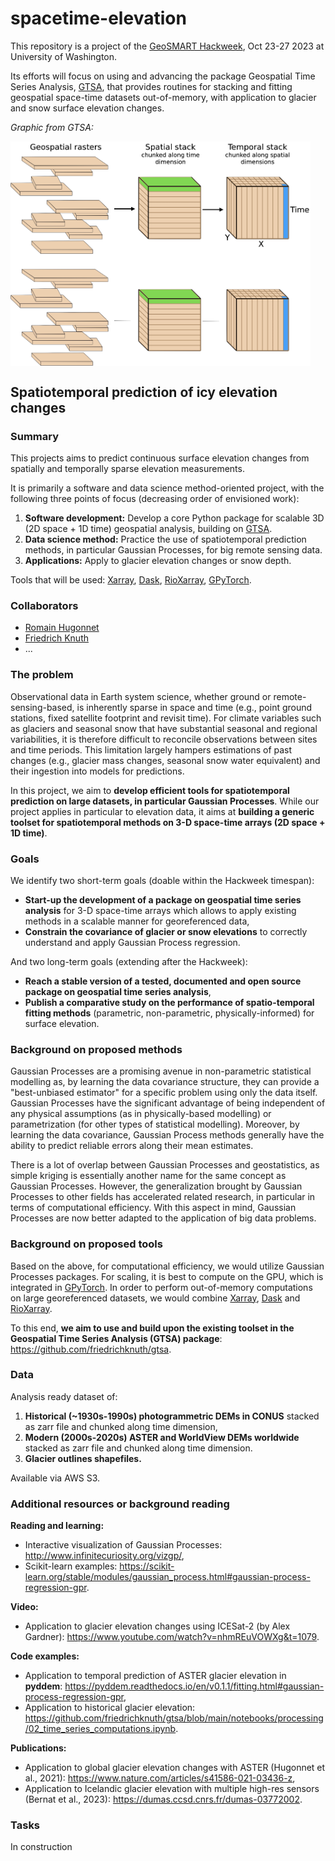 # spacetime-elevation

This repository is a project of the [GeoSMART Hackweek](https://github.com/geo-smart), Oct 23-27 2023 at University of Washington.

Its efforts will focus on using and advancing the package Geospatial Time Series Analysis, [GTSA](https://github.com/friedrichknuth/gtsa), that provides routines for stacking and fitting geospatial space-time datasets out-of-memory, with application to glacier and snow surface elevation changes.

*Graphic from GTSA:*

<img src="https://github.com/friedrichknuth/gtsa-data/blob/main/img/stacking-light.png?raw=true#gh-light-mode-only" align="center" width="480px">
<img src="https://github.com/friedrichknuth/gtsa-data/blob/main/img/stacking-dark.png?raw=true#gh-dark-mode-only" align="center" width="480px">

## Spatiotemporal prediction of icy elevation changes

### Summary

This projects aims to predict continuous surface elevation changes from spatially and temporally sparse elevation measurements.

It is primarily a software and data science method-oriented project, with the following three points of focus (decreasing order of envisioned work):
1. **Software development:** Develop a core Python package for scalable 3D (2D space + 1D time) geospatial analysis, building on [GTSA](https://github.com/friedrichknuth/gtsa).
2. **Data science method:** Practice the use of spatiotemporal prediction methods, in particular Gaussian Processes, for big remote sensing data.
3. **Applications:** Apply to glacier elevation changes or snow depth.

Tools that will be used: [Xarray](https://xarray.dev/), [Dask](https://docs.dask.org/en/stable/), [RioXarray](https://corteva.github.io/rioxarray/html/index.html), [GPyTorch](https://gpytorch.ai/).

### Collaborators

* [Romain Hugonnet](https://github.com/rhugonnet)
* [Friedrich Knuth](https://github.com/friedrichknuth)
* ...

### The problem

Observational data in Earth system science, whether ground or remote-sensing-based, is inherently sparse in space and time (e.g., point ground stations, fixed satellite footprint and revisit time).
For climate variables such as glaciers and seasonal snow that have substantial seasonal and regional variabilities, it is therefore difficult to reconcile observations between sites and time periods. This limitation largely hampers estimations of past changes (e.g., glacier mass changes, seasonal snow water equivalent) and their ingestion into models for predictions. 

In this project, we aim to **develop efficient tools for spatiotemporal prediction on large datasets, in particular Gaussian Processes**. 
While our project applies in particular to elevation data, it aims at **building a generic toolset for spatiotemporal methods on 3-D space-time arrays (2D space + 1D time)**.

### Goals

We identify two short-term goals (doable within the Hackweek timespan):

- **Start-up the development of a package on geospatial time series analysis** for 3-D space-time arrays which allows to apply existing methods in a scalable manner for georeferenced data,
- **Constrain the covariance of glacier or snow elevations** to correctly understand and apply Gaussian Process regression.

And two long-term goals (extending after the Hackweek):

- **Reach a stable version of a tested, documented and open source package on geospatial time series analysis**,
- **Publish a comparative study on the performance of spatio-temporal fitting methods** (parametric, non-parametric, physically-informed) for surface elevation.

### Background on proposed methods

Gaussian Processes are a promising avenue in non-parametric statistical modelling as, by learning the data covariance structure, they can provide a "best-unbiased estimator" for a specific problem using only the data itself. Gaussian Processes have the significant advantage of being independent of any physical assumptions (as in physically-based modelling) or parametrization (for other types of statistical modelling). 
Moreover, by learning the data covariance, Gaussian Process methods generally have the ability to predict reliable errors along their mean estimates. 

There is a lot of overlap between Gaussian Processes and geostatistics, as simple kriging is essentially another name for the same concept as Gaussian Processes. However, the generalization brought by Gaussian Processes to other fields has accelerated related research, in particular in terms of computational efficiency. With this aspect in mind, Gaussian Processes are now better adapted to the application of big data problems.

### Background on proposed tools

Based on the above, for computational efficiency, we would utilize Gaussian Processes packages. For scaling, it is best to compute on the GPU, which is integrated in [GPyTorch](https://gpytorch.ai/). 
In order to perform out-of-memory computations on large georeferenced datasets, we would combine [Xarray](https://xarray.dev/), [Dask](https://docs.dask.org/en/stable/) and [RioXarray](https://corteva.github.io/rioxarray/html/index.html).

To this end, **we aim to use and build upon the existing toolset in the Geospatial Time Series Analysis (GTSA) package**: https://github.com/friedrichknuth/gtsa.

### Data

Analysis ready dataset of:
1. **Historical (~1930s-1990s) photogrammetric DEMs in CONUS** stacked as zarr file and chunked along time dimension,
2. **Modern (2000s-2020s) ASTER and WorldView DEMs worldwide** stacked as zarr file and chunked along time dimension.
3. **Glacier outlines shapefiles.**

Available via AWS S3.

### Additional resources or background reading

**Reading and learning:**
- Interactive visualization of Gaussian Processes: http://www.infinitecuriosity.org/vizgp/,
- Scikit-learn examples: https://scikit-learn.org/stable/modules/gaussian_process.html#gaussian-process-regression-gpr.

**Video:**
- Application to glacier elevation changes using ICESat-2 (by Alex Gardner): https://www.youtube.com/watch?v=nhmREuVOWXg&t=1079.

**Code examples:**
- Application to temporal prediction of ASTER glacier elevation in **pyddem**: https://pyddem.readthedocs.io/en/v0.1.1/fitting.html#gaussian-process-regression-gpr,
- Application to historical glacier elevation: https://github.com/friedrichknuth/gtsa/blob/main/notebooks/processing/02_time_series_computations.ipynb.

**Publications:**
- Application to global glacier elevation changes with ASTER (Hugonnet et al., 2021): https://www.nature.com/articles/s41586-021-03436-z,
- Application to Icelandic glacier elevation with multiple high-res sensors (Bernat et al., 2023): https://dumas.ccsd.cnrs.fr/dumas-03772002.

### Tasks

In construction
